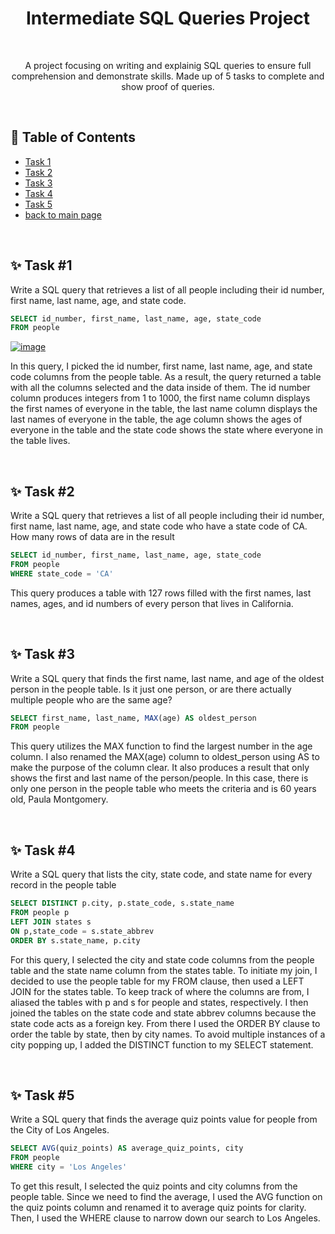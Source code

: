 <h1 align="center">Intermediate SQL Queries Project</h1>

<br><p align="center">A project focusing on writing and explainig SQL queries to ensure full comprehension and demonstrate skills. Made up of 5 tasks to complete and show proof of queries.</p>

<br><h2>🧭 Table of Contents</h2>
- <a href="https://github.com/miyahj/Calbright-College-Portfolio-Projects/edit/main/Intermediate%20SQL%20Queries/README.md#-task-1">Task 1</a>
- <a href="https://github.com/miyahj/Calbright-College-Portfolio-Projects/edit/main/Intermediate%20SQL%20Queries/README.md#-task-2">Task 2</a>
- <a href="https://github.com/miyahj/Calbright-College-Portfolio-Projects/edit/main/Intermediate%20SQL%20Queries/README.md#-task-3">Task 3</a>
- <a href="https://github.com/miyahj/Calbright-College-Portfolio-Projects/edit/main/Intermediate%20SQL%20Queries/README.md#-task-4">Task 4</a>
- <a href="https://github.com/miyahj/Calbright-College-Portfolio-Projects/edit/main/Intermediate%20SQL%20Queries/README.md#-task-5">Task 5</a>
- <a href="https://github.com/miyahj/Calbright-College-Portfolio-Projects/tree/main">back to main page</a>

<br><h2>✨ Task #1</h2>
Write a SQL query that retrieves a list of all people including their id number, first name, last name, age, and state code.

```sql
SELECT id_number, first_name, last_name, age, state_code
FROM people
```
<a href="https://sqliteonline.com/#sqltext=%23tab-name%3Dquizdata%20(1).db%0D%0ASELECT%20id_number%2C%20first_name%2C%20last_name%2C%20age%2C%20state_code%0AFROM%20people">![image](https://github.com/user-attachments/assets/9f0f6274-d603-40a4-81de-6d8c459e344b)</a>

In this query, I picked the id number, first name, last name, age, and state code columns from the people table. As a result, the query returned a table with all the columns selected and the data inside of them. The id number column produces integers from 1 to 1000, the first name column displays the first names of everyone in the table, the last name column displays the last names of everyone in the table, the age column shows the ages of everyone in the table and the state code shows the state where everyone in the table lives.



<br><h2>✨ Task #2</h2>
Write a SQL query that retrieves a list of all people including their id number, first name, last name, age, and state code who have a state code of CA. How many rows of data are in the result

```sql
SELECT id_number, first_name, last_name, age, state_code
FROM people
WHERE state_code = 'CA'
```

This query produces a table with 127 rows filled with the first names, last names, ages, and id numbers of every person that lives in California.

<br><h2>✨ Task #3</h2>
Write a SQL query that finds the first name, last name, and age of the oldest person in the people table. Is it just one person, or are there actually multiple people who are the same age?

```sql
SELECT first_name, last_name, MAX(age) AS oldest_person
FROM people
```

This query utilizes the MAX function to find the largest number in the age column. I also renamed the MAX(age) column to oldest_person using AS to make the purpose of the column clear. It also produces a result that only shows the first and last name of the person/people. In this case, there is only one person in the people table who meets the criteria and is 60 years old, Paula Montgomery.

<br><h2>✨ Task #4</h2>
Write a SQL query that lists the city, state code, and state name for every record in the people table

```sql
SELECT DISTINCT p.city, p.state_code, s.state_name
FROM people p
LEFT JOIN states s
ON p,state_code = s.state_abbrev
ORDER BY s.state_name, p.city
```

For this query, I selected the city and state code columns from the people table and the state name column from the states table. To initiate my join, I decided to use the people table for my FROM clause, then used a LEFT JOIN for the states table. To keep track of where the columns are from, I aliased the tables with p and s for people and states, respectively. I then joined the tables on the state code and state abbrev columns because the state code acts as a foreign key. From there I used the ORDER BY clause to order the table by state, then by city names. To avoid multiple instances of a city popping up, I added the DISTINCT function to my SELECT statement.


<br><h2>✨ Task #5</h2>
Write a SQL query that finds the average quiz points value for people from the City of Los Angeles.

```sql
SELECT AVG(quiz_points) AS average_quiz_points, city
FROM people
WHERE city = 'Los Angeles'
```

To get this result, I selected the quiz points and city columns from the people table. Since we need to find the average, I used the AVG function on the quiz points column and renamed it to average quiz points for clarity. Then, I used the WHERE clause to narrow down our search to Los Angeles.
